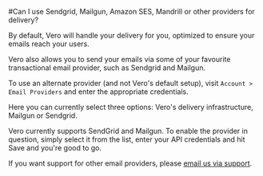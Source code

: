 #Can I use Sendgrid, Mailgun, Amazon SES, Mandrill or other providers for delivery?

By default, Vero will handle your delivery for you, optimized to ensure your emails reach your users.

Vero also allows you to send your emails via some of your favourite transactional email provider, such as Sendgrid and Mailgun.

To use an alternate provider (and not Vero's default setup), visit `Account > Email Providers` and enter the appropriate credentials.

Here you can currently select three options: Vero's delivery infrastructure, Mailgun or Sendgrid.

Vero currently supports SendGrid and Mailgun. To enable the provider in question, simply select it from the list, enter your API credentials and hit Save and you're good to go.

If you want support for other email providers, please [email us via support](mailto:support@getvero.com).